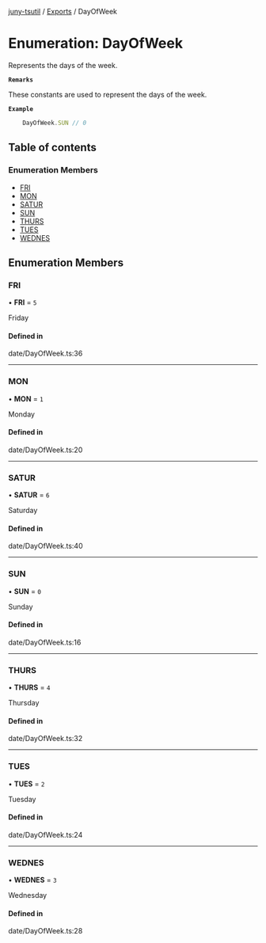 [juny-tsutil](../README.md) / [Exports](../modules.md) / DayOfWeek

# Enumeration: DayOfWeek

Represents the days of the week.

**`Remarks`**

These constants are used to represent the days of the week.

**`Example`**

```typescript
	DayOfWeek.SUN // 0
```

## Table of contents

### Enumeration Members

- [FRI](DayOfWeek.md#fri)
- [MON](DayOfWeek.md#mon)
- [SATUR](DayOfWeek.md#satur)
- [SUN](DayOfWeek.md#sun)
- [THURS](DayOfWeek.md#thurs)
- [TUES](DayOfWeek.md#tues)
- [WEDNES](DayOfWeek.md#wednes)

## Enumeration Members

### FRI

• **FRI** = ``5``

Friday

#### Defined in

date/DayOfWeek.ts:36

___

### MON

• **MON** = ``1``

Monday

#### Defined in

date/DayOfWeek.ts:20

___

### SATUR

• **SATUR** = ``6``

Saturday

#### Defined in

date/DayOfWeek.ts:40

___

### SUN

• **SUN** = ``0``

Sunday

#### Defined in

date/DayOfWeek.ts:16

___

### THURS

• **THURS** = ``4``

Thursday

#### Defined in

date/DayOfWeek.ts:32

___

### TUES

• **TUES** = ``2``

Tuesday

#### Defined in

date/DayOfWeek.ts:24

___

### WEDNES

• **WEDNES** = ``3``

Wednesday

#### Defined in

date/DayOfWeek.ts:28
